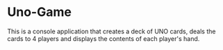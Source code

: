 # Uno-Game
This is a console application that creates a deck of UNO cards, deals the cards to 4 players and displays the contents of each player's hand.

